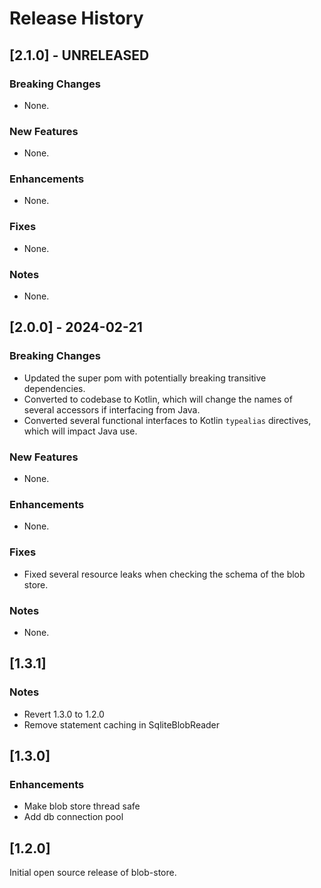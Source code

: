 # Release History
## [2.1.0] - UNRELEASED
### Breaking Changes
* None.

### New Features
* None.

### Enhancements
* None.

### Fixes
* None.

### Notes
* None.


## [2.0.0] - 2024-02-21

### Breaking Changes
* Updated the super pom with potentially breaking transitive dependencies.
* Converted to codebase to Kotlin, which will change the names of several accessors if interfacing from Java.
* Converted several functional interfaces to Kotlin `typealias` directives, which will impact Java use.

### New Features
* None.

### Enhancements
* None.

### Fixes

* Fixed several resource leaks when checking the schema of the blob store.

### Notes
* None.

## [1.3.1]

### Notes

* Revert 1.3.0 to 1.2.0
* Remove statement caching in SqliteBlobReader

## [1.3.0]

### Enhancements

* Make blob store thread safe
* Add db connection pool

## [1.2.0]

Initial open source release of blob-store.
